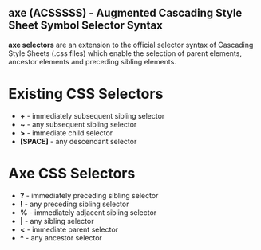 ## axe (ACSSSSS) - Augmented Cascading Style Sheet Symbol Selector Syntax

**axe selectors** are an extension to the official selector syntax of Cascading Style Sheets (.css files) which enable the selection of parent elements, ancestor elements and preceding sibling elements. 


# Existing CSS Selectors

- **+** - immediately subsequent sibling selector
- **~** - any subsequent sibling selector
- **>** - immediate child selector
- **[SPACE]** - any descendant selector

# Axe CSS Selectors

- **?** - immediately preceding sibling selector
- **!** - any preceding sibling selector
- **%** - immediately adjacent sibling selector
- **|** - any sibling selector
- **<** - immediate parent selector
- **^** - any ancestor selector
